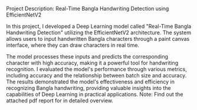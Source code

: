 Project Description: Real-Time Bangla Handwriting Detection using EfficientNetV2

In this project, I developed a Deep Learning model called "Real-Time Bangla Handwriting Detection" utilizing the EfficientNetV2 architecture. The system allows users to input handwritten Bangla characters through a paint canvas interface, where they can draw characters in real time. 

The model processes these inputs and predicts the corresponding character with high accuracy, making it a powerful tool for handwriting recognition. I evaluated the model's performance through various metrics, including accuracy and the relationship between batch size and accuracy. The results demonstrated the model's effectiveness and efficiency in recognizing Bangla handwriting, providing valuable insights into the capabilities of Deep Learning in practical applications.
Note: Find out the attached pdf report for in detailed overview.
